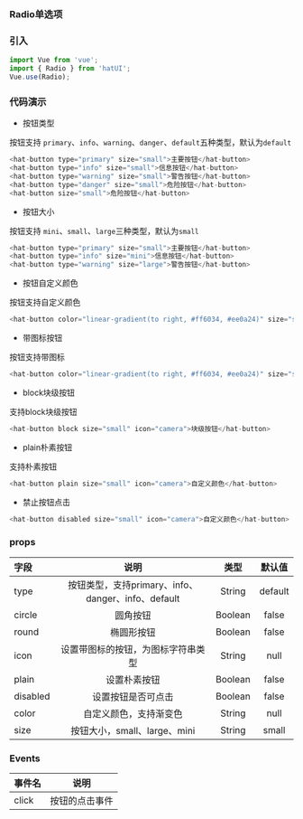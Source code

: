 ### Radio单选项

### 引入

```js
import Vue from 'vue';
import { Radio } from 'hatUI';
Vue.use(Radio);
```

### 代码演示

- 按钮类型

按钮支持 `primary`、`info`、`warning`、`danger`、`default`五种类型，默认为`default`

```js
<hat-button type="primary" size="small">主要按钮</hat-button>
<hat-button type="info" size="small">信息按钮</hat-button>
<hat-button type="warning" size="small">警告按钮</hat-button>
<hat-button type="danger" size="small">危险按钮</hat-button>
<hat-button size="small">危险按钮</hat-button>
```
- 按钮大小

按钮支持 `mini`、`small`、`large`三种类型，默认为`small`

```js
<hat-button type="primary" size="small">主要按钮</hat-button>
<hat-button type="info" size="mini">信息按钮</hat-button>
<hat-button type="warning" size="large">警告按钮</hat-button>
```
- 按钮自定义颜色

按钮支持自定义颜色

```js
<hat-button color="linear-gradient(to right, #ff6034, #ee0a24)" size="small">自定义颜色</hat-button>
```
- 带图标按钮

按钮支持带图标

```js
<hat-button color="linear-gradient(to right, #ff6034, #ee0a24)" size="small" icon="camera">朴素按钮</hat-button>
```
- block块级按钮

支持block块级按钮

```js
<hat-button block size="small" icon="camera">块级按钮</hat-button>
```
- plain朴素按钮

支持朴素按钮

```js
<hat-button plain size="small" icon="camera">自定义颜色</hat-button>
```
- 禁止按钮点击

```js
<hat-button disabled size="small" icon="camera">自定义颜色</hat-button>
```



### props

| 字段    | 说明    | 类型 |默认值|
| :------------- |:-------------:| :-----:|:-------:|
| type  | 按钮类型，支持primary、info、danger、info、default | String |default|
| circle  | 圆角按钮   |  Boolean |false|
| round | 椭圆形按钮   | Boolean| false|
|icon|设置带图标的按钮，为图标字符串类型|String|null|
|plain|设置朴素按钮|Boolean|false|
|disabled |设置按钮是否可点击|Boolean|false|
|color |自定义颜色，支持渐变色|String|null|
|size |按钮大小，small、large、mini|String|small|

### Events

| 事件名    | 说明   |
| :------------- |:-------------:|
| click  | 按钮的点击事件 | 

<ClientOnly>
  <demo componentName="radio" />
</ClientOnly>

